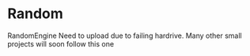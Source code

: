 # Random
RandomEngine Need to upload due to failing hardrive. Many other small projects will soon follow this one

